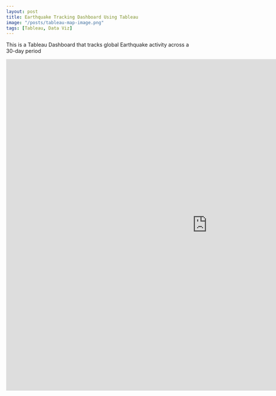 ```yaml
---
layout: post
title: Earthquake Tracking Dashboard Using Tableau
image: "/posts/tableau-map-image.png"
tags: [Tableau, Data Viz]
---
```

This is a Tableau Dashboard that tracks global Earthquake activity across a 30-day period
<iframe seamless frameborder="0" src="https://public.tableau.com/views/EarthquakeDashboard_17137697354060/DSIEarthQuakeTracker?:embed=yes&:display_count=yes&:showVizHome=no" width = '1090' height = '900'></iframe>
